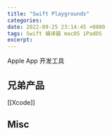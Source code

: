 ```yaml
---
title: "Swift Playgrounds"
categories: 
date: 2022-09-25 23:14:45 +0800
tags: Swift 编译器 macOS iPadOS
excerpt: 
---
```





Apple App 开发工具



## 兄弟产品


[[Xcode]]

## Misc






